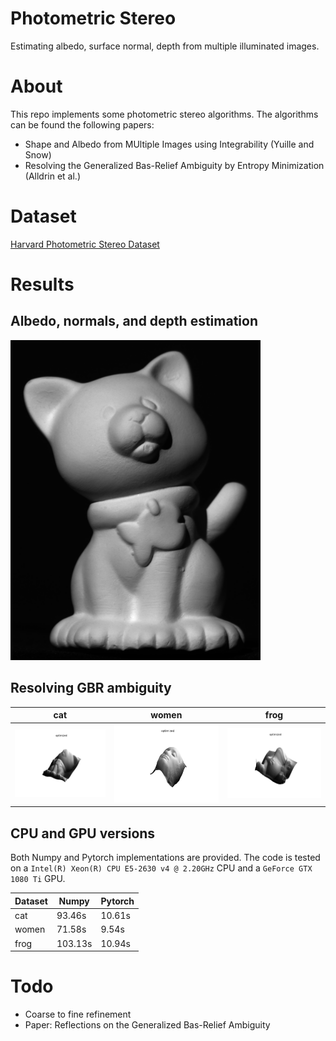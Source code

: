 # Photometric Stereo
Estimating albedo, surface normal, depth from multiple illuminated images.

# About
This repo implements some photometric stereo algorithms. The algorithms can be found the following papers:
- Shape and Albedo from MUltiple Images using Integrability (Yuille and Snow)
- Resolving the Generalized Bas-Relief Ambiguity by Entropy Minimization (Alldrin et al.)

# Dataset
[Harvard Photometric Stereo Dataset](http://vision.seas.harvard.edu/qsfs/Data.html)

# Results
## Albedo, normals, and depth estimation
![est](./results/result.gif)

## Resolving GBR ambiguity
|cat|women|frog|
|--|--|--|
|![gbr](./results/compare_cat.gif)|![gbr](./results/compare_women.gif)|![gbr](./results/compare_frog.gif)|

## CPU and GPU versions
Both Numpy and Pytorch implementations are provided. The code is tested on a `Intel(R) Xeon(R) CPU E5-2630 v4 @ 2.20GHz` CPU and a `GeForce GTX 1080 Ti` GPU.

|Dataset|Numpy|Pytorch|
|--|--|--|
|cat|93.46s|10.61s|
|women|71.58s|9.54s|
|frog|103.13s|10.94s|


# Todo
- Coarse to fine refinement
- Paper: Reflections on the Generalized Bas-Relief Ambiguity